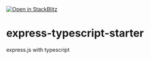 [![Open in StackBlitz](https://developer.stackblitz.com/img/open_in_stackblitz.svg)](https://stackblitz.com/fork/github/gominga/express-typescript-starter)

# express-typescript-starter
express.js with typescript 
